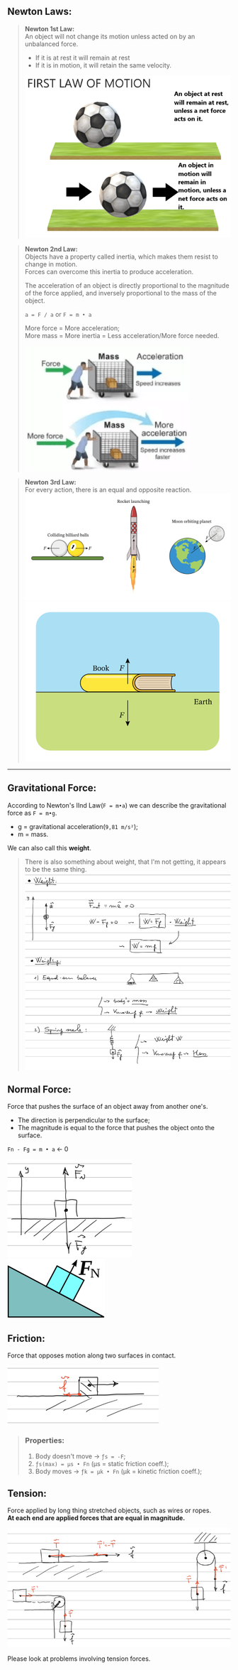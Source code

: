 ## Newton Laws:
> **Newton 1st Law:**  
> An object will not change its motion unless acted on by an unbalanced force.
> - If it is at rest it will remain at rest
> - If it is in motion, it will retain the same velocity.
> 
> ![](newton2.png)

> **Newton 2nd Law:**  
> Objects have a property called inertia, which makes them resist to change in motion.  
> Forces can overcome this inertia to produce acceleration.
> 
> The acceleration of an object is directly proportional to the magnitude of the force applied, and inversely proportional to the mass of the object.
> 
> `a = F / a` or `F = m • a`
> 
> More force = More acceleration;  
> More mass = More inertia = Less acceleration/More force needed.
> 
> ![](newton.png)
> 

> **Newton 3rd Law:**  
> For every action, there is an equal and opposite reaction.
> ![](newton3.svg)  
> ![](newton4.svg)

---

## Gravitational Force:
According to Newton's IInd Law(`F = m•a`) we can describe the gravitational force as `F = m•g`.  
- g = gravitational acceleration(`9,81 m/s²`);  
- m = mass.

We can also call this **weight**.

> There is also something about weight, that I'm not getting, it appears to be the same thing.
> ![](weight.png)

## Normal Force:
Force that pushes the surface of an object away from another one's.  
- The direction is perpendicular to the surface;
- The magnitude is equal to the force that pushes the object onto the surface.

`Fn - Fg = m • a` ← 0

![](normal.png) ![](normal2.png)

## Friction:
Force that opposes motion along two surfaces in contact.  

![](friction1.png)

> ### Properties:
> 1) Body doesn't move → `ƒs = -F`;
> 2) `ƒs(max) = μs • Fn` (μs = static friction coeff.);
> 3) Body moves → `ƒk = μk • Fn` (μk = kinetic friction coeff.);

## Tension:
Force applied by long thing stretched objects, such as wires or ropes.  
**At each end are applied forces that are equal in magnitude.**

![](tension.png)

Please look at problems involving tension forces.
